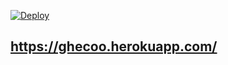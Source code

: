 [![Deploy](https://www.herokucdn.com/deploy/button.png)](https://dashboard.heroku.com/new?template=https://github.com/slitaz-cn/heroku-github)

## https://ghecoo.herokuapp.com/
